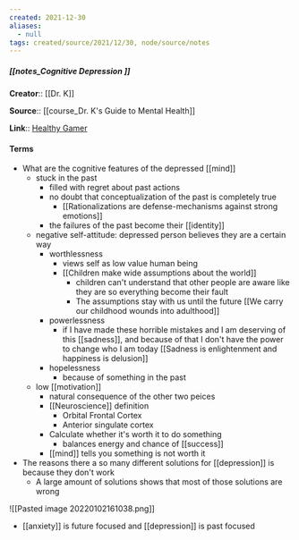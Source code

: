 ```yaml
---
created: 2021-12-30 
aliases:
  - null
tags: created/source/2021/12/30, node/source/notes
---
```


##### [[notes_Cognitive Depression ]]
**Creator**:: [[Dr. K]]
 
**Source**:: [[course_Dr. K's Guide to Mental Health]]

**Link**:: [Healthy Gamer](https://coaching.healthygamer.gg/guide/lessons/cognitive-depression)

#### Terms
- What are the cognitive features of the depressed [[mind]]
	- stuck in the past
		- filled with regret about past actions
		- no doubt that conceptualization of the past is completely true
			- [[Rationalizations are defense-mechanisms against strong emotions]]
		- the failures of the past become their [[identity]]
	- negative self-attitude: depressed person believes they are a certain way
		- worthlessness
			- views self as low value human being
			- [[Children make wide assumptions about the world]]
				- children can't understand that other people are aware like they are so everything become their fault
				- The assumptions stay with us until the future [[We carry our childhood wounds into adulthood]]
		- powerlessness
			- if I have made these horrible mistakes and I am deserving of this [[sadness]], and because of that I don't have the power to change who I am today [[Sadness is enlightenment and happiness is delusion]]
		- hopelessness
			- because of something in the past 
	- low [[motivation]]
		- natural consequence of the other two peices
		- [[Neuroscience]] definition
			- Orbital Frontal Cortex
			- Anterior singulate cortex
		- Calculate whether it's worth it to do something
			- balances energy and chance of [[success]]
		- [[mind]] tells you something is not worth it
- The reasons there a so many different solutions for [[depression]] is because they don't work 
	- A large amount of solutions shows that most of those solutions are wrong



![[Pasted image 20220102161038.png]]
- [[anxiety]] is future focused and [[depression]] is past focused